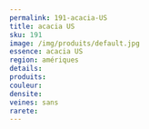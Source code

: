 ```yaml
---
permalink: 191-acacia-US
title: acacia US
sku: 191
image: /img/produits/default.jpg
essence: acacia US
region: amériques
details: 
produits: 
couleur: 
densite: 
veines: sans
rarete: 
---
```

